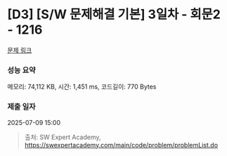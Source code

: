 # [D3] [S/W 문제해결 기본] 3일차 - 회문2 - 1216 

[문제 링크](https://swexpertacademy.com/main/code/problem/problemDetail.do?contestProbId=AV14Rq5aABUCFAYi) 

### 성능 요약

메모리: 74,112 KB, 시간: 1,451 ms, 코드길이: 770 Bytes

### 제출 일자

2025-07-09 15:00



> 출처: SW Expert Academy, https://swexpertacademy.com/main/code/problem/problemList.do